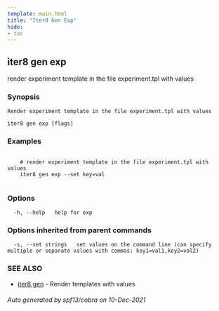 ```yaml
---
template: main.html
title: "Iter8 Gen Exp"
hide:
- toc
---
```


## iter8 gen exp

render experiment template in the file experiment.tpl with values

### Synopsis


	Render experiment template in the file experiment.tpl with values

```
iter8 gen exp [flags]
```

### Examples

```

	# render experiment template in the file experiment.tpl with values
	iter8 gen exp --set key=val
	
```

### Options

```
  -h, --help   help for exp
```

### Options inherited from parent commands

```
  -s, --set strings   set values on the command line (can specify multiple or separate values with commas: key1=val1,key2=val2)
```

### SEE ALSO

* [iter8 gen](iter8_gen.md)	 - Render templates with values

###### Auto generated by spf13/cobra on 10-Dec-2021
